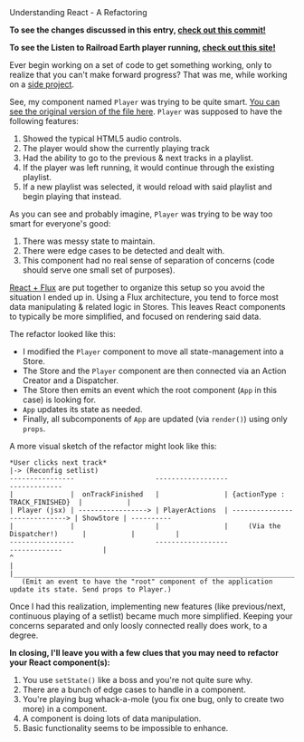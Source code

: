 <div class="article-header">Understanding React - A Refactoring</div>

**To see the changes discussed in this entry, [check out this commit!](https://github.com/pseudoramble/listen-to-railroad-earth/commit/4ee25c46d48f6ad8b102a0280e0c1c218887198e)**

**To see the Listen to Railroad Earth player running, [check out this site!](http://104.236.199.146:3000/)**

Ever begin working on a set of code to get something working, only to realize that you can't make forward progress? That was me, while working on a [side project](https://github.com/pseudoramble/listen-to-railroad-earth).

See, my component named `Player` was trying to be quite smart. [You can see the original version of the file here](https://github.com/pseudoramble/listen-to-railroad-earth/blob/67a822908ab79c1be7e94772b98a43d710497a3b/src/client/app/components/Player/Player.jsx). `Player` was supposed to have the following features:

1. Showed the typical HTML5 audio controls.
2. The player would show the currently playing track
3. Had the ability to go to the previous & next tracks in a playlist.
4. If the player was left running, it would continue through the existing playlist.
5. If a new playlist was selected, it would reload with said playlist and begin playing that instead.

As you can see and probably imagine, `Player` was trying to be way too smart for everyone's good:

1. There was messy state to maintain.
2. There were edge cases to be detected and dealt with.
3. This component had no real sense of separation of concerns (code should serve one small set of purposes).

[React + Flux](http://facebook.github.io/flux/docs/overview.html) are put together to organize this setup so you avoid the situation I ended up in. Using a Flux architecture, you tend to force most data manipulating & related logic in Stores. This leaves React components to typically be more simplified, and focused on rendering said data.

The refactor looked like this:

* I modified the `Player` component to move all state-management into a Store.
* The Store and the `Player` component are then connected via an Action Creator and a Dispatcher.
* The Store then emits an event which the root component (`App` in this case) is looking for.
* `App` updates its state as needed.
* Finally, all subcomponents of `App` are updated (via `render()`) using only `props`.

A more visual sketch of the refactor might look like this:

    *User clicks next track*                                                              |-> (Reconfig setlist)
    ----------------                    ------------------                                -------------
    |              |  onTrackFinished   |                | {actionType : TRACK_FINISHED}  |           |
    | Player (jsx) | -----------------> | PlayerActions  | -----------------------------> | ShowStore | ----------
    |              |                    |                |     (Via the Dispatcher!)      |           |          |
    ----------------                    ------------------                                -------------          |
    ^                                                                                                            |
    |____________________________________________________________________________________________________________|
       (Emit an event to have the "root" component of the application update its state. Send props to Player.)
    
Once I had this realization, implementing new features (like previous/next, continuous playing of a setlist) became much more simplified. Keeping your concerns separated and only loosly connected really does work, to a degree.

**In closing, I'll leave you with a few clues that you may need to refactor your React component(s):**

1. You use `setState()` like a boss and you're not quite sure why.
2. There are a bunch of edge cases to handle in a component.
3. You're playing bug whack-a-mole (you fix one bug, only to create two more) in a component.
4. A component is doing lots of data manipulation.
5. Basic functionality seems to be impossible to enhance.
